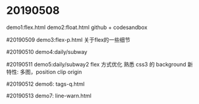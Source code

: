 # 20190508

demo1:flex.html
demo2:float.html
github + codesandbox 

#20190509
demo3:flex-p.html 关于flex的一些细节

#20190510
demo4:daily/subway

#20190511
demo5:daily/subway2 flex 方式优化
熟悉 css3 的 background 新特性: 多图，position clip origin

#20190512
demo6: tags-q.html

#20190513
demo7: line-warn.html

